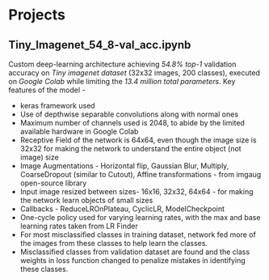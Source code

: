 # Projects
## Tiny_Imagenet_54_8-val_acc.ipynb
Custom deep-learning architecture achieving *54.8% top-1* validation accuracy on *Tiny imagenet dataset* (32x32 images, 200 classes), executed on *Google Colab* while limiting the *13.4 million total parameters*. Key features of the model -
* keras framework used
* Use of depthwise separable convolutions along with normal ones 
* Maximum number of channels used is 2048, to abide by the limited available hardware in Google Colab
* Receptive Field of the network is 64x64, even though the image size is 32x32 for making the network to understand the entire object (not image) size
* Image Augmentations - Horizontal flip, Gaussian Blur, Multiply, CoarseDropout (similar to Cutout), Affine transformations - from imgaug open-source library
* Input image resized between sizes- 16x16, 32x32, 64x64 - for making the network learn objects of small sizes
* Callbacks - ReduceLROnPlateau, CyclicLR, ModelCheckpoint
* One-cycle policy used for varying learning rates, with the max and base learning rates taken from LR Finder
* For most misclassified classes in training dataset, network fed more of the images from these classes to help learn the classes.
* Misclassified classes from validation dataset are found and the class weights in loss function changed to penalize mistakes in identifying these classes. 
